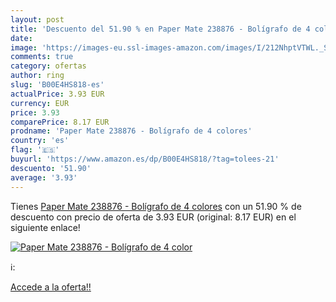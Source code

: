 ```yaml
---
layout: post
title: 'Descuento del 51.90 % en Paper Mate 238876 - Bolígrafo de 4 color'
date: 
image: 'https://images-eu.ssl-images-amazon.com/images/I/212NhptVTWL._SL200_.jpg'
comments: true
category: ofertas
author: ring
slug: 'B00E4HS818-es'
actualPrice: 3.93 EUR
currency: EUR
price: 3.93
comparePrice: 8.17 EUR
prodname: 'Paper Mate 238876 - Bolígrafo de 4 colores'
country: 'es'
flag: '🇪🇸'
buyurl: 'https://www.amazon.es/dp/B00E4HS818/?tag=tolees-21'
descuento: '51.90'
average: '3.93'
---
```


Tienes [Paper Mate 238876 - Bolígrafo de 4 colores](https://www.amazon.es/dp/B00E4HS818/?tag=tolees-21) con un 51.90 % de descuento con precio de oferta de 3.93 EUR (original: 8.17 EUR) en el siguiente enlace!

[![Paper Mate 238876 - Bolígrafo de 4 color](https://images-eu.ssl-images-amazon.com/images/I/212NhptVTWL._SL200_.jpg)](https://www.amazon.es/dp/B00E4HS818/?tag=tolees-21)

ℹ️:


[Accede a la oferta!!](https://www.amazon.es/dp/B00E4HS818/?tag=tolees-21)
